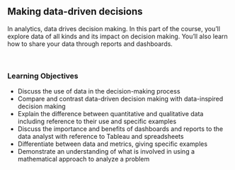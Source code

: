 ## Making data-driven decisions

In analytics, data drives decision making. In this part of the course, you’ll explore data of all kinds and its impact on decision making. You’ll also learn how to share your data through reports and dashboards.

&nbsp;

### Learning Objectives

- Discuss the use of data in the decision-making process
- Compare and contrast data-driven decision making with data-inspired decision making
- Explain the difference between quantitative and qualitative data including reference to their use and specific examples
- Discuss the importance and benefits of dashboards and reports to the data analyst with reference to Tableau and spreadsheets
- Differentiate between data and metrics, giving specific examples
- Demonstrate an understanding of what is involved in using a mathematical approach to analyze a problem
